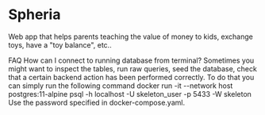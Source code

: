 # Spheria
Web app that helps parents teaching the value of money to kids, exchange toys, have a "toy balance", etc..


FAQ
How can I connect to running database from terminal?
Sometimes you might want to inspect the tables, run raw queries, seed the database, check that a certain backend action has been performed correctly. To do that you can simply run the following command
docker run -it --network host postgres:11-alpine psql -h localhost -U skeleton_user -p 5433 -W skeleton
Use the password specified in docker-compose.yaml.

